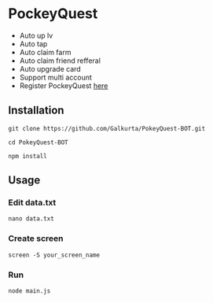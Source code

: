 # PockeyQuest

- Auto up lv
- Auto tap
- Auto claim farm
- Auto claim friend refferal
- Auto upgrade card
- Support multi account
- Register PockeyQuest [here](https://t.me/pokequest_bot/app?startapp=a5AvKCZZp8)

## Installation
```
git clone https://github.com/Galkurta/PokeyQuest-BOT.git
```
```
cd PokeyQuest-BOT
```
```
npm install
```
## Usage
### Edit data.txt
```
nano data.txt
```
### Create screen
```
screen -S your_screen_name
```
### Run
```
node main.js
```
